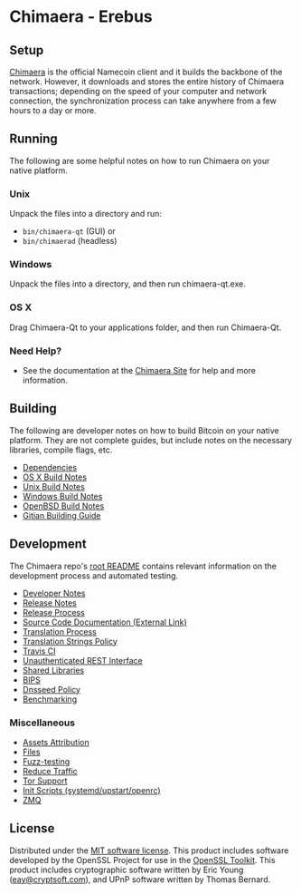 Chimaera - Erebus
==============

Setup
---------------------
[Chimaera](https://chimaera.io/) is the official Namecoin client and it builds the backbone of the network. However, it downloads and stores the entire history of Chimaera transactions; depending on the speed of your computer and network connection, the synchronization process can take anywhere from a few hours to a day or more.

Running
---------------------
The following are some helpful notes on how to run Chimaera on your native platform.

### Unix

Unpack the files into a directory and run:

- `bin/chimaera-qt` (GUI) or
- `bin/chimaerad` (headless)

### Windows

Unpack the files into a directory, and then run chimaera-qt.exe.

### OS X

Drag Chimaera-Qt to your applications folder, and then run Chimaera-Qt.

### Need Help?

* See the documentation at the [Chimaera Site](https://chimaera.io) for help and more information.

Building
---------------------
The following are developer notes on how to build Bitcoin on your native platform. They are not complete guides, but include notes on the necessary libraries, compile flags, etc.

- [Dependencies](dependencies.md)
- [OS X Build Notes](build-osx.md)
- [Unix Build Notes](build-unix.md)
- [Windows Build Notes](build-windows.md)
- [OpenBSD Build Notes](build-openbsd.md)
- [Gitian Building Guide](gitian-building.md)

Development
---------------------
The Chimaera repo's [root README](https://github.com/chimaera/proto-chi/blob/master/README.md) contains relevant information on the development process and automated testing.

- [Developer Notes](developer-notes.md)
- [Release Notes](release-notes.md)
- [Release Process](release-process.md)
- [Source Code Documentation (External Link)](https://dev.visucore.com/bitcoin/doxygen/)
- [Translation Process](translation_process.md)
- [Translation Strings Policy](translation_strings_policy.md)
- [Travis CI](travis-ci.md)
- [Unauthenticated REST Interface](REST-interface.md)
- [Shared Libraries](shared-libraries.md)
- [BIPS](bips.md)
- [Dnsseed Policy](dnsseed-policy.md)
- [Benchmarking](benchmarking.md)


### Miscellaneous
- [Assets Attribution](assets-attribution.md)
- [Files](files.md)
- [Fuzz-testing](fuzzing.md)
- [Reduce Traffic](reduce-traffic.md)
- [Tor Support](tor.md)
- [Init Scripts (systemd/upstart/openrc)](init.md)
- [ZMQ](zmq.md)

License
---------------------
Distributed under the [MIT software license](/COPYING).
This product includes software developed by the OpenSSL Project for use in the [OpenSSL Toolkit](https://www.openssl.org/). This product includes
cryptographic software written by Eric Young ([eay@cryptsoft.com](mailto:eay@cryptsoft.com)), and UPnP software written by Thomas Bernard.
